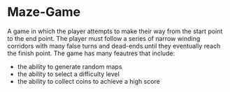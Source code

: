 Maze-Game
=========
A game in which the player attempts to make their way from the start point to the end point. The player must follow a series of narrow winding corridors with many false turns and dead-ends until they eventually reach the finish point. The game has many feautres that include:
- the ability to generate random maps
- the ability to select a difficulty level
- the ability to collect coins to achieve a high score
